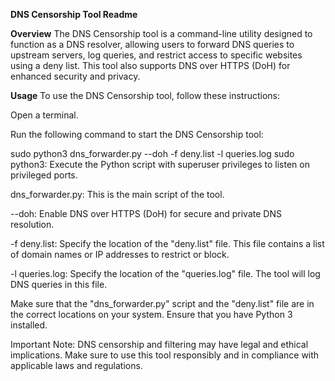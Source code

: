 **DNS Censorship Tool Readme**

**Overview**
The DNS Censorship tool is a command-line utility designed to function as a DNS resolver, allowing users to forward DNS queries to upstream servers, log queries, and restrict access to specific websites using a deny list. This tool also supports DNS over HTTPS (DoH) for enhanced security and privacy.

**Usage**
To use the DNS Censorship tool, follow these instructions:

Open a terminal.

Run the following command to start the DNS Censorship tool:


sudo python3 dns_forwarder.py --doh -f deny.list -l queries.log
sudo python3: Execute the Python script with superuser privileges to listen on privileged ports.

dns_forwarder.py: This is the main script of the tool.

--doh: Enable DNS over HTTPS (DoH) for secure and private DNS resolution.

-f deny.list: Specify the location of the "deny.list" file. This file contains a list of domain names or IP addresses to restrict or block.

-l queries.log: Specify the location of the "queries.log" file. The tool will log DNS queries in this file.

Make sure that the "dns_forwarder.py" script and the "deny.list" file are in the correct locations on your system. Ensure that you have Python 3 installed.

Important Note: DNS censorship and filtering may have legal and ethical implications. Make sure to use this tool responsibly and in compliance with applicable laws and regulations.

